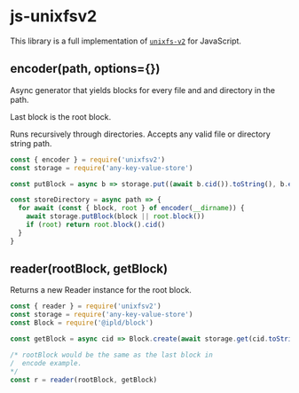 # js-unixfsv2

This library is a full implementation of [`unixfs-v2`](https://github.com/ipfs/unixfs-v2) for JavaScript.

## encoder(path, options={})

Async generator that yields blocks for every file and
and directory in the path.

Last block is the root block.

Runs recursively through directories. Accepts any valid
file or directory string path.

```javascript
const { encoder } = require('unixfsv2')
const storage = require('any-key-value-store')

const putBlock = async b => storage.put((await b.cid()).toString(), b.encode())

const storeDirectory = async path => {
  for await (const { block, root } of encoder(__dirname)) {
    await storage.putBlock(block || root.block())
    if (root) return root.block().cid()
  }
}
```

## reader(rootBlock, getBlock)

Returns a new Reader instance for the
root block.

```javascript
const { reader } = require('unixfsv2')
const storage = require('any-key-value-store')
const Block = require('@ipld/block')

const getBlock = async cid => Block.create(await storage.get(cid.toString()), cid)

/* rootBlock would be the same as the last block in
/  encode example.
*/
const r = reader(rootBlock, getBlock)
```


